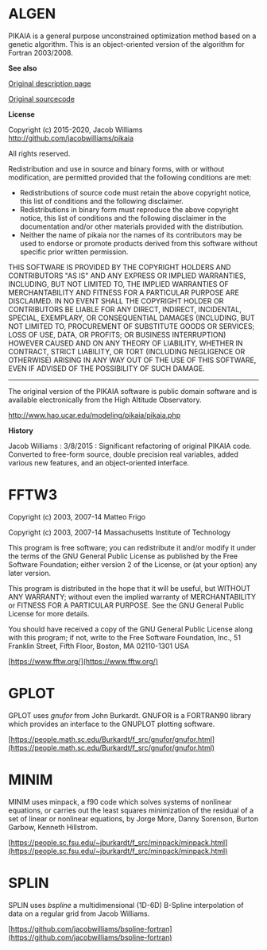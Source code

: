 # ALGEN
PIKAIA is a general purpose unconstrained optimization method based on a genetic algorithm.
This is an object-oriented version of the algorithm for Fortran 2003/2008.

**See also**

[Original description page](http://www.hao.ucar.edu/modeling/pikaia/pikaia.php)

[Original sourcecode](http://download.hao.ucar.edu/archive/pikaia/)

**License**

Copyright (c) 2015-2020, Jacob Williams
http://github.com/jacobwilliams/pikaia

All rights reserved.

Redistribution and use in source and binary forms, with or without modification, are permitted provided that the following conditions are met:
* Redistributions of source code must retain the above copyright notice, this list of conditions and the following disclaimer.
* Redistributions in binary form must reproduce the above copyright notice, this list of conditions and the following disclaimer in the documentation and/or other materials provided with the distribution.
* Neither the name of pikaia nor the names of its contributors may be used to endorse or promote products derived from this software without specific prior written permission.

THIS SOFTWARE IS PROVIDED BY THE COPYRIGHT HOLDERS AND CONTRIBUTORS "AS IS" AND ANY EXPRESS OR IMPLIED WARRANTIES, INCLUDING, BUT NOT LIMITED TO, THE IMPLIED WARRANTIES OF MERCHANTABILITY AND FITNESS FOR A PARTICULAR PURPOSE ARE DISCLAIMED. IN NO EVENT SHALL THE COPYRIGHT HOLDER OR CONTRIBUTORS BE LIABLE
FOR ANY DIRECT, INDIRECT, INCIDENTAL, SPECIAL, EXEMPLARY, OR CONSEQUENTIAL DAMAGES (INCLUDING, BUT NOT LIMITED TO, PROCUREMENT OF SUBSTITUTE GOODS OR SERVICES; LOSS OF USE, DATA, OR PROFITS; OR BUSINESS INTERRUPTION) HOWEVER CAUSED AND ON ANY THEORY OF LIABILITY, WHETHER IN CONTRACT, STRICT LIABILITY, OR TORT (INCLUDING NEGLIGENCE OR OTHERWISE) ARISING IN ANY WAY OUT OF THE USE OF THIS SOFTWARE, EVEN IF ADVISED OF THE POSSIBILITY OF SUCH DAMAGE.

------------------------------------------------------------------------------

The original version of the PIKAIA software is public domain software and is available electronically from the High Altitude Observatory.

http://www.hao.ucar.edu/modeling/pikaia/pikaia.php

**History**

 Jacob Williams : 3/8/2015 : Significant refactoring of original PIKAIA code.
Converted to free-form source, double precision real variables, added various new features, and an object-oriented interface.

# FFTW3

Copyright (c) 2003, 2007-14 Matteo Frigo

Copyright (c) 2003, 2007-14 Massachusetts Institute of Technology

This program is free software; you can redistribute it and/or modify
it under the terms of the GNU General Public License as published by
the Free Software Foundation; either version 2 of the License, or
(at your option) any later version.

This program is distributed in the hope that it will be useful,
but WITHOUT ANY WARRANTY; without even the implied warranty of
MERCHANTABILITY or FITNESS FOR A PARTICULAR PURPOSE.  See the
GNU General Public License for more details.

You should have received a copy of the GNU General Public License
along with this program; if not, write to the Free Software
Foundation, Inc., 51 Franklin Street, Fifth Floor, Boston, MA  02110-1301  USA

[https://www.fftw.org/](https://www.fftw.org/)

# GPLOT

GPLOT uses *gnufor* from John Burkardt. GNUFOR is a FORTRAN90 library which provides an interface to the GNUPLOT plotting software. 

[https://people.math.sc.edu/Burkardt/f_src/gnufor/gnufor.html](https://people.math.sc.edu/Burkardt/f_src/gnufor/gnufor.html)

# MINIM

MINIM uses minpack, a f90 code which solves systems of nonlinear equations, or carries out the least squares minimization of the residual of a set of linear or nonlinear equations, by Jorge More, Danny Sorenson, Burton Garbow, Kenneth Hillstrom. 

[https://people.sc.fsu.edu/~jburkardt/f_src/minpack/minpack.html](https://people.sc.fsu.edu/~jburkardt/f_src/minpack/minpack.html)

# SPLIN

SPLIN uses *bspline* a multidimensional (1D-6D) B-Spline interpolation of data on a regular grid from Jacob Williams.

[https://github.com/jacobwilliams/bspline-fortran](https://github.com/jacobwilliams/bspline-fortran)


